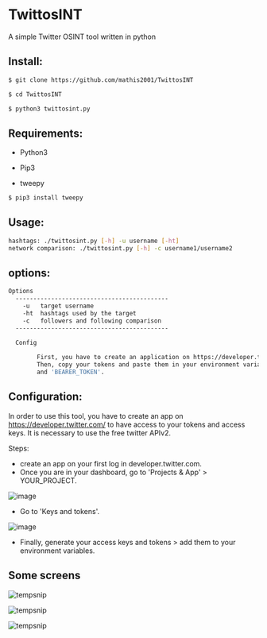 # TwittosINT
A simple Twitter OSINT tool written in python

## Install:
```bash
$ git clone https://github.com/mathis2001/TwittosINT

$ cd TwittosINT

$ python3 twittosint.py
```
## Requirements:

- Python3

- Pip3

- tweepy

```bash
$ pip3 install tweepy
```

## Usage:
```bash
hashtags: ./twittosint.py [-h] -u username [-ht]
network comparison: ./twittosint.py [-h] -c username1/username2

```
## options:
```bash
Options
  -------------------------------------------
	-u   target username
	-ht  hashtags used by the target
	-c   followers and following comparison
  -------------------------------------------

  Config 
        
        First, you have to create an application on https://developer.twitter.com/.
        Then, copy your tokens and paste them in your environment variables as 'CONSUMER_KEY', 'CONSUMER_SECRET', 'ACCESS_TOKEN', 'ACCESS_TOKEN_SECRET'
        and 'BEARER_TOKEN'.

```
## Configuration:

In order to use this tool, you have to create an app on https://developer.twitter.com/ to have access to your tokens and access keys.
It is necessary to use the free twitter APIv2.

Steps:

- create an app on your first log in developer.twitter.com.
- Once you are in your dashboard, go to 'Projects & App' > YOUR_PROJECT.

![image](https://user-images.githubusercontent.com/40497633/173073516-15390f60-e63d-4e1a-b431-a135c63a56b2.png)
- Go to 'Keys and tokens'.

![image](https://user-images.githubusercontent.com/40497633/173073920-b07666e1-2f79-4db0-bf30-2788ff2dada3.png)
- Finally, generate your access keys and tokens > add them to your environment variables.

## Some screens

![tempsnip](https://user-images.githubusercontent.com/40497633/173075972-083ee916-e1a6-485f-b339-5775ffded5d1.png)

![tempsnip](https://user-images.githubusercontent.com/40497633/173076312-3e46ea75-abe1-41c8-b55c-24f90c4d0e99.png)

![tempsnip](https://user-images.githubusercontent.com/40497633/173076890-4e4fa858-38b9-4c6f-98d3-79cb73006618.png)


